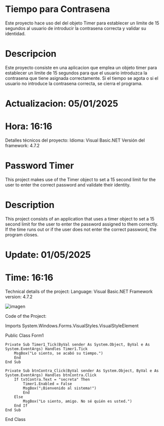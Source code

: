 # Tiempo para Contrasena

 Este proyecto hace uso del del objeto Timer para 
 establecer un limite de 15 segundos al usuario 
 de introducir la contrasena correcta y validar 
 su identidad.

# Descripcion

 Este proyecto consiste en una aplicacion que emplea
 un objeto timer para establecer un limite de 15 
 segundos para que el usuario introduzca la contrasena
 que tiene asignada correctamente. Si el tiempo se agota
 o si el usuario no introduce la contrasena correcta, 
 se cierra el programa.
 
 # Actualizacion: 05/01/2025
 # Hora: 16:16

Detalles técnicos del proyecto:
Idioma: Visual Basic.NET
Versión del framework: 4.7.2

# Password Timer

This project makes use of the Timer object to
set a 15 second limit for the user to enter the correct password and
validate their identity.

# Description

This project consists of an application that uses
a timer object to set a 15 second limit for the user to enter the password
assigned to them correctly. If the time runs out
or if the user does not enter the correct password,
the program closes.

# Update: 01/05/2025
# Time: 16:16

Technical details of the project:
Language: Visual Basic.NET
Framework version: 4.7.2

![imagen](https://github.com/user-attachments/assets/fd43fb95-2957-4111-981f-a324ec0f2edf)

Code of the Project:

Imports System.Windows.Forms.VisualStyles.VisualStyleElement

Public Class Form1

    Private Sub Timer1_Tick(ByVal sender As System.Object, ByVal e As System.EventArgs) Handles Timer1.Tick
        MsgBox("Lo siento, se acabó su tiempo.")
        End
    End Sub

    Private Sub btnContra_Click(ByVal sender As System.Object, ByVal e As System.EventArgs) Handles btnContra.Click
        If txtContra.Text = "secreta" Then
            Timer1.Enabled = False
            MsgBox("¡Bienvenido al sistema!")
            End
        Else
            MsgBox("Lo siento, amigo. No sé quién es usted.")
        End If
    End Sub
End Class
